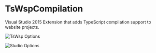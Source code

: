 # TsWspCompilation

Visual Studio 2015 Extension that adds TypeScript compilation support to website projects.


![TsWsp Options](https://knarfalingus.github.io/Content/TsWspCompilation/TsWspOptions.png)


![Studio Options](https://knarfalingus.github.io/Content/TsWspCompilation/VsOptions.PNG)
